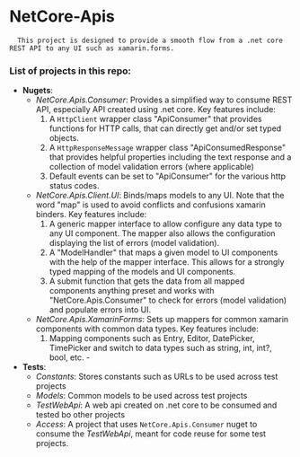 # NetCore-Apis
      
      This project is designed to provide a smooth flow from a .net core REST API to any UI such as xamarin.forms. 
      
      
 ### List of projects in this repo:
 
 - **Nugets**:
   - *NetCore.Apis.Consumer*: Provides a simplified way to consume REST API, especially API created using .net core. Key features include:   
     1. A `HttpClient` wrapper class "ApiConsumer" that provides functions for HTTP calls, that can directly get and/or set typed objects.
     2. A `HttpResponseMessage` wrapper class "ApiConsumedResponse" that provides helpful properties including the text response and a collection of model validation errors (where applicable)
     3. Default events can be set to "ApiConsumer" for the various http status codes.
    - *NetCore.Apis.Client.UI*: Binds/maps models to any UI. Note that the word "map" is used to avoid conflicts and confusions xamarin binders. Key features include: 
      1. A generic mapper interface to allow configure any data type to any UI component. The mapper also allows the configuration displaying the list of errors (model validation).
      2. A "ModelHandler" that maps a given model to UI components with the help of the mapper interface. This allows for a strongly typed mapping of the models and UI components. 
      3. A submit function that gets the data from all mapped components anything preset and works with "NetCore.Apis.Consumer" to check for errors (model validation) and populate errors into UI. 
    - *NetCore.Apis.XamarinForms*: Sets up mappers for common xamarin components with common data types. Key features include: 
      1. Mapping components such as Entry, Editor, DatePicker, TimePicker and switch to data types such as string, int, int?, bool, etc. - 
 - **Tests**:
   - *Constants*: Stores constants such as URLs to be used across test projects
   - *Models*: Common models to be used across test projects
   - *TestWebApi*: A web api created on .net core to be consumed and tested bo other projects
   - *Access*: A project that uses `NetCore.Apis.Consumer` nuget to consume the *TestWebApi*, meant for code reuse for some test projects. 
    
        
